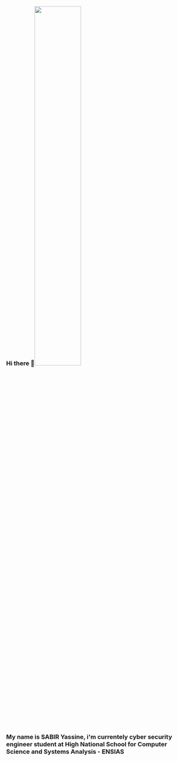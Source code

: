 ### Hi there 👋<img src="https://www.ssl-management.net/wp-content/uploads/2021/10/Cyber-Security.jpg" width="50%" height="50%" style="mrgin-right: 0;">
### My name is SABIR Yassine, i'm currentely cyber security engineer student at High National School for Computer Science and Systems Analysis - ENSIAS 


<!--
**Yassine-sa/Yassine-sa** is a ✨ _special_ ✨ repository because its `README.md` (this file) appears on your GitHub profile.

Here are some ideas to get you started:

- 🔭 I’m currently working on ...
- 🌱 I’m currently learning ...
- 👯 I’m looking to collaborate on ...
- 🤔 I’m looking for help with ...
- 💬 Ask me about ...
- 📫 How to reach me: ...
- 😄 Pronouns: ...
- ⚡ Fun fact: ...
-->
